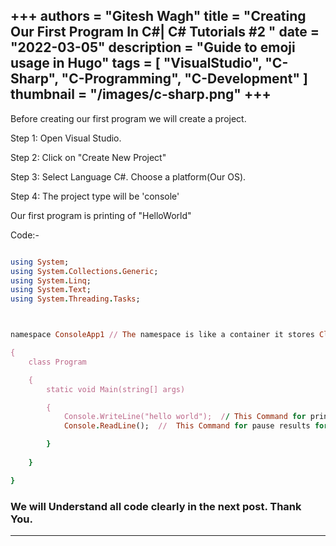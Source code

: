 +++
authors = "Gitesh Wagh"
title = "Creating Our First Program In C#| C# Tutorials #2 "
date = "2022-03-05"
description = "Guide to emoji usage in Hugo"
tags = [
 "VisualStudio",
 "C-Sharp",
 "C-Programming",
 "C-Development"
]
thumbnail = "/images/c-sharp.png"
+++
------------------
Before creating our first program we will create a project.

Step 1: Open Visual Studio.

Step 2: Click on "Create New Project"

Step 3: Select Language C#. Choose a platform(Our OS).

Step 4: The project type will be 'console'

Our first program is printing of "HelloWorld"



Code:-
````ruby

using System;
using System.Collections.Generic;
using System.Linq;
using System.Text;
using System.Threading.Tasks;



namespace ConsoleApp1 // The namespace is like a container it stores Classes and methods// 

{
    class Program

    {
        static void Main(string[] args)

        {
            Console.WriteLine("hello world");  // This Command for printing is given of value. 
            Console.ReadLine();  //  This Command for pause results for seeing clearly.

        }
    
    }

}

````
### We will Understand all code clearly in the next post. Thank You. ###
******
